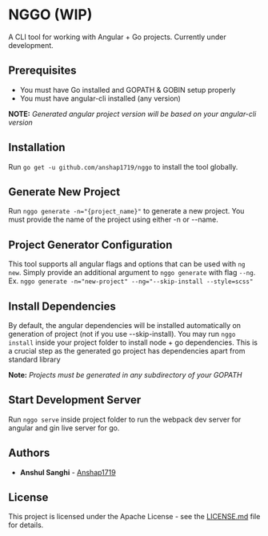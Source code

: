 # NGGO (WIP)

A CLI tool for working with Angular + Go projects. Currently under development.

## Prerequisites
- You must have Go installed and GOPATH & GOBIN setup properly
- You must have angular-cli installed (any version)

**NOTE:** *Generated angular project version will be based on your angular-cli version*

## Installation
Run `go get -u github.com/anshap1719/nggo` to install the tool globally.

## Generate New Project
Run `nggo generate -n="{project_name}"` to generate a new project. You must provide the name of the project using either -n or --name.

## Project Generator Configuration
This tool supports all angular flags and options that can be used with `ng new`. Simply provide an additional argument to `nggo generate` with flag `--ng`. Ex. `nggo generate -n="new-project" --ng="--skip-install --style=scss"`

## Install Dependencies
By default, the angular dependencies will be installed automatically on generation of project (not if you use --skip-install). You may run `nggo install` inside your project folder to install node + go dependencies. This is a crucial step as the generated go project has dependencies apart from standard library

**Note:** *Projects must be generated in any subdirectory of your GOPATH*

## Start Development Server
Run `nggo serve` inside project folder to run the webpack dev server for angular and gin live server for go.

## Authors

* **Anshul Sanghi** - [Anshap1719](https://github.com/anshap1719)

## License

This project is licensed under the Apache License - see the [LICENSE.md](LICENSE) file for details.
